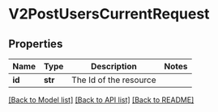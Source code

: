 # V2PostUsersCurrentRequest

## Properties
Name | Type | Description | Notes
------------ | ------------- | ------------- | -------------
**id** | **str** | The Id of the resource | 

[[Back to Model list]](../README.md#documentation-for-models) [[Back to API list]](../README.md#documentation-for-api-endpoints) [[Back to README]](../README.md)

